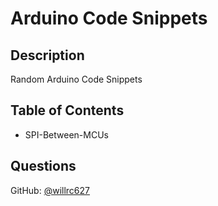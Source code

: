 # Arduino Code Snippets

## Description
Random Arduino Code Snippets

## Table of Contents
* SPI-Between-MCUs

## Questions

GitHub: [@willrc627](https://api.github.com/users/willrc627)
